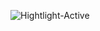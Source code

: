 ![Hightlight-Active](https://user-images.githubusercontent.com/112502847/232533953-d8ae89ea-6165-4c68-b3e6-fcedbafa339c.gif)
